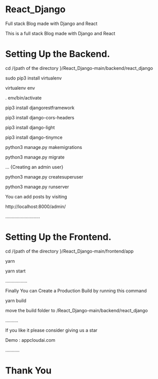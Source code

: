 # React_Django
Full stack Blog made with Django and React

This is a full stack Blog made with Django and React 




<h1>Setting Up the Backend.</h1>
 

cd /{path of the directory }/React_Django-main/backend/react_django

 
sudo pip3 install virtualenv

virtualenv env

. env/bin/activate

pip3 install djangorestframework

pip3 install django-cors-headers

pip3 install django-light

pip3 install django-tinymce



python3 manage.py makemigrations

python3 manage.py migrate

...
{Creating an admin user}

python3  manage.py createsuperuser


python3 manage.py runserver


You can add posts by visiting

http://localhost:8000/admin/

...........................

<h1>Setting Up the Frontend.</h1>

cd /{path of the directory }/React_Django-main/frontend/app


yarn

yarn start 

.................


Finally You can Create a Production Build by running this command 

 
yarn build

move the build folder to /React_Django-main/backend/react_django

 

..........



If you like it please consider giving us a star

Demo : appcloudai.com


...........

<h1>Thank You </h1>
